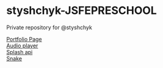 # styshchyk-JSFEPRESCHOOL
Private repository for @styshchyk
 
[Portfolio Page][1]  
[Audio player][2]  
[Splash api][3]  
[Snake][4]

[1]: https://rsschool-cv/portfolio/ "Portfolio link"
[2]: https://rsschool-cv/js30/ "Audio player"
[3]: https://rsschool-cv/js30-2/ "Search images" 
[4]: https://rsschool-cv/js30-3/ "Snake"
